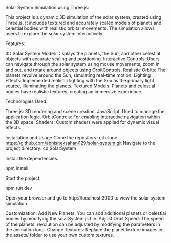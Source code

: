 Solar System Simulation using Three.js:

This project is a dynamic 3D simulation of the solar system, created using Three.js. It includes textured and accurately scaled models of planets and celestial bodies with realistic orbital movements. The simulation allows users to explore the solar system interactively.

Features:

3D Solar System Model: Displays the planets, the Sun, and other celestial objects with accurate scaling and positioning.
Interactive Controls: Users can navigate through the solar system using mouse movements, zoom in and out, and rotate around objects using OrbitControls.
Realistic Orbits: The planets revolve around the Sun, simulating real-time motion.
Lighting Effects: Implemented realistic lighting with the Sun as the primary light source, illuminating the planets.
Textured Models: Planets and celestial bodies have realistic textures, creating an immersive experience.

Technologies Used:

Three.js: 3D rendering and scene creation.
JavaScript: Used to manage the application logic.
OrbitControls: For enabling interactive navigation within the 3D space.
Shaders: Custom shaders were applied for dynamic visual effects.

Installation and Usage
Clone the repository:
git clone https://github.com/abhisheksahani129/solar-system.git
Navigate to the project directory:
cd SolarSystem

Install the dependencies:

npm install

Start the project:

npm run dev

Open your browser and go to http://localhost:3000 to view the solar system simulation.

Customization:
Add New Planets: You can add additional planets or celestial bodies by modifying the solarSystem.js file.
Adjust Orbit Speed: The speed of the planets' revolution can be adjusted by modifying the parameters in the animation loop.
Change Textures: Replace the planet texture images in the assets/ folder to use your own custom textures.

